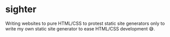 # sighter

Writing websites to pure HTML/CSS to protest static site generators only to write my own static site generator to ease HTML/CSS development 😅.